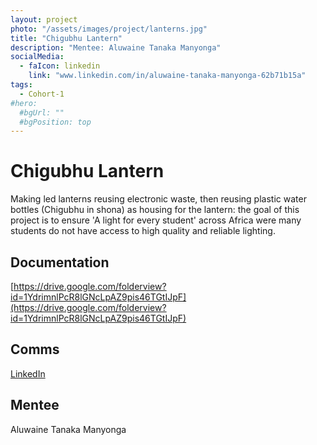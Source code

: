 ```yaml
---
layout: project
photo: "/assets/images/project/lanterns.jpg"
title: "Chigubhu Lantern"
description: "Mentee: Aluwaine Tanaka Manyonga"
socialMedia:
  - faIcon: linkedin
    link: "www.linkedin.com/in/aluwaine-tanaka-manyonga-62b71b15a"
tags:
  - Cohort-1
#hero:
  #bgUrl: ""
  #bgPosition: top
---
```


# Chigubhu Lantern 

Making led lanterns reusing electronic waste, then reusing plastic water bottles (Chigubhu in shona) as housing for the lantern: the goal of this project is to ensure 'A light for every student' across Africa were many students do not have access to high quality and reliable lighting.

## Documentation

[https://drive.google.com/folderview?id=1YdrimnlPcR8lGNcLpAZ9pis46TGtIJpF](https://drive.google.com/folderview?id=1YdrimnlPcR8lGNcLpAZ9pis46TGtIJpF)

## Comms
[LinkedIn](www.linkedin.com/in/aluwaine-tanaka-manyonga-62b71b15a)

## Mentee
Aluwaine Tanaka Manyonga

